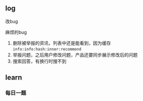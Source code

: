 ## log

改bug

麻烦的bug

1. 删除被举报的资讯，列表中还是能看到，因为缓存`info:info:hash:inner:recommond`
2. 举报问题，之后用户修改问题，产品还要同步展示修改后的问题
3. 搜索回答，有换行时搜不到

## learn

### 每日一题



